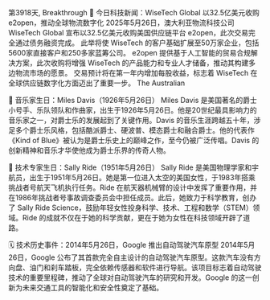 第3918天, Breakthrough 🎉 今日科技新闻：WiseTech Global 以32.5亿美元收购 e2open，推动全球物流数字化
2025年5月26日，澳大利亚物流科技公司 WiseTech Global 宣布以32.5亿美元收购美国供应链平台 e2open，此次交易完全通过债务融资完成。 此举将使 WiseTech 的客户基础扩展至50万家企业，包括5600家直接客户和250多家蓝筹公司。 e2open 提供基于人工智能的贸易合规解决方案，此次收购将增强 WiseTech 的产品能力和专业人才储备，推动其构建多边物流市场的愿景。 交易预计将在第一年内增加每股收益，标志着 WiseTech 在全球供应链数字化方面迈出了重要一步。 
The Australian

🎂 音乐家生日：Miles Davis（1926年5月26日）
Miles Davis 是美国著名的爵士小号手、乐队领队和作曲家，出生于1926年5月26日。他是20世纪最具影响力的音乐家之一，对爵士乐的发展起到了关键作用。Davis 的音乐生涯跨越五十年，涉足多个爵士乐风格，包括酷派爵士、硬波普、模态爵士和融合爵士。他的代表作《Kind of Blue》被认为是爵士乐史上的巅峰之作，至今仍被广泛传唱。Davis 的创新精神和音乐才华使他成为爵士乐界的传奇人物。

🧠 技术专家生日：Sally Ride（1951年5月26日）
Sally Ride 是美国物理学家和宇航员，出生于1951年5月26日。她是第一位进入太空的美国女性，于1983年搭乘挑战者号航天飞机执行任务。Ride 在航天器机械臂的设计中发挥了重要作用，并在1986年挑战者号事故调查委员会中担任成员。此后，她致力于科学教育，创办了 Sally Ride Science，鼓励年轻女性投身科学、技术、工程和数学（STEM）领域。Ride 的成就不仅在于她的科学贡献，更在于她为女性在科技领域开辟了道路。

🗓️ 技术历史事件：2014年5月26日，Google 推出自动驾驶汽车原型
2014年5月26日，Google 公布了其首款完全自主设计的自动驾驶汽车原型。这款汽车没有方向盘、油门和刹车踏板，完全依赖传感器和软件进行导航。该项目标志着自动驾驶技术的重要里程碑，推动了全球对自动驾驶汽车的研究和开发。Google 的这一创新为未来交通工具的智能化和安全性奠定了基础。
